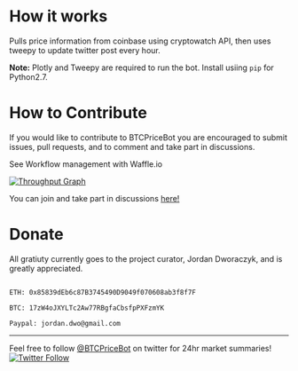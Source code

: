 # How it works
Pulls price information from coinbase using cryptowatch API, then uses tweepy to update twitter post every hour. 

**Note:**
Plotly and Tweepy are required to run the bot. Install usiing `pip` for Python2.7. 



# How to Contribute 
If you would like to contribute to BTCPriceBot you are encouraged to submit issues, pull requests, and to comment and take part in discussions. 

See Workflow management with Waffle.io

[![Throughput Graph](https://graphs.waffle.io/JordanDworaczyk/BTCPriceBot/throughput.svg)](https://waffle.io/JordanDworaczyk/BTCPriceBot/)

You can join and take part in discussions [here!](https://waffle.io/JordanDworaczyk/BTCPriceBot/join)

# Donate
All gratiuty currently goes to the project curator, Jordan Dworaczyk, and is greatly appreciated. 

```

ETH: 0x85839dEb6c87B3745490D9049f070608ab3f8f7F

BTC: 17zW4oJXYLTc2Aw77RBgfaCbsfpPXFzmYK

Paypal: jordan.dwo@gmail.com

```

---

Feel free to follow [@BTCPriceBot](https://twitter.com/BTCPriceBot) on twitter for 24hr market summaries!
[![Twitter Follow](https://img.shields.io/twitter/follow/BTCPRiceBot.svg?style=social&label=Follow)](https://twitter.com/BTCPriceBot)
